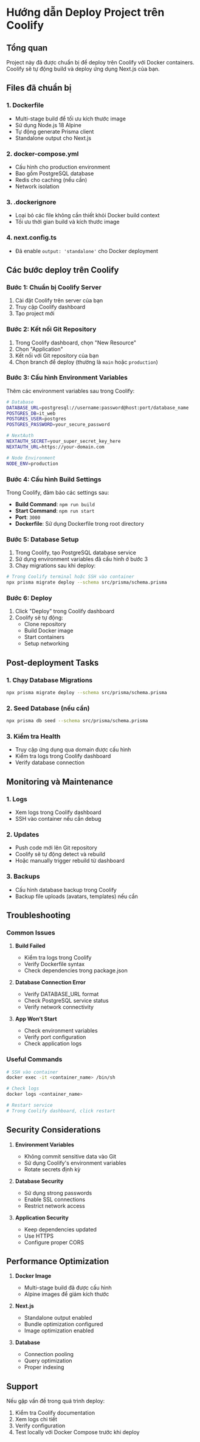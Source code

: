 # Hướng dẫn Deploy Project trên Coolify

## Tổng quan
Project này đã được chuẩn bị để deploy trên Coolify với Docker containers. Coolify sẽ tự động build và deploy ứng dụng Next.js của bạn.

## Files đã chuẩn bị

### 1. Dockerfile
- Multi-stage build để tối ưu kích thước image
- Sử dụng Node.js 18 Alpine
- Tự động generate Prisma client
- Standalone output cho Next.js

### 2. docker-compose.yml
- Cấu hình cho production environment
- Bao gồm PostgreSQL database
- Redis cho caching (nếu cần)
- Network isolation

### 3. .dockerignore
- Loại bỏ các file không cần thiết khỏi Docker build context
- Tối ưu thời gian build và kích thước image

### 4. next.config.ts
- Đã enable `output: 'standalone'` cho Docker deployment

## Các bước deploy trên Coolify

### Bước 1: Chuẩn bị Coolify Server
1. Cài đặt Coolify trên server của bạn
2. Truy cập Coolify dashboard
3. Tạo project mới

### Bước 2: Kết nối Git Repository
1. Trong Coolify dashboard, chọn "New Resource"
2. Chọn "Application"
3. Kết nối với Git repository của bạn
4. Chọn branch để deploy (thường là `main` hoặc `production`)

### Bước 3: Cấu hình Environment Variables
Thêm các environment variables sau trong Coolify:

```bash
# Database
DATABASE_URL=postgresql://username:password@host:port/database_name
POSTGRES_DB=it_web
POSTGRES_USER=postgres
POSTGRES_PASSWORD=your_secure_password

# NextAuth
NEXTAUTH_SECRET=your_super_secret_key_here
NEXTAUTH_URL=https://your-domain.com

# Node Environment
NODE_ENV=production
```

### Bước 4: Cấu hình Build Settings
Trong Coolify, đảm bảo các settings sau:

- **Build Command**: `npm run build`
- **Start Command**: `npm run start`
- **Port**: `3000`
- **Dockerfile**: Sử dụng Dockerfile trong root directory

### Bước 5: Database Setup
1. Trong Coolify, tạo PostgreSQL database service
2. Sử dụng environment variables đã cấu hình ở bước 3
3. Chạy migrations sau khi deploy:

```bash
# Trong Coolify terminal hoặc SSH vào container
npx prisma migrate deploy --schema src/prisma/schema.prisma
```

### Bước 6: Deploy
1. Click "Deploy" trong Coolify dashboard
2. Coolify sẽ tự động:
   - Clone repository
   - Build Docker image
   - Start containers
   - Setup networking

## Post-deployment Tasks

### 1. Chạy Database Migrations
```bash
npx prisma migrate deploy --schema src/prisma/schema.prisma
```

### 2. Seed Database (nếu cần)
```bash
npx prisma db seed --schema src/prisma/schema.prisma
```

### 3. Kiểm tra Health
- Truy cập ứng dụng qua domain được cấu hình
- Kiểm tra logs trong Coolify dashboard
- Verify database connection

## Monitoring và Maintenance

### 1. Logs
- Xem logs trong Coolify dashboard
- SSH vào container nếu cần debug

### 2. Updates
- Push code mới lên Git repository
- Coolify sẽ tự động detect và rebuild
- Hoặc manually trigger rebuild từ dashboard

### 3. Backups
- Cấu hình database backup trong Coolify
- Backup file uploads (avatars, templates) nếu cần

## Troubleshooting

### Common Issues

1. **Build Failed**
   - Kiểm tra logs trong Coolify
   - Verify Dockerfile syntax
   - Check dependencies trong package.json

2. **Database Connection Error**
   - Verify DATABASE_URL format
   - Check PostgreSQL service status
   - Verify network connectivity

3. **App Won't Start**
   - Check environment variables
   - Verify port configuration
   - Check application logs

### Useful Commands

```bash
# SSH vào container
docker exec -it <container_name> /bin/sh

# Check logs
docker logs <container_name>

# Restart service
# Trong Coolify dashboard, click restart
```

## Security Considerations

1. **Environment Variables**
   - Không commit sensitive data vào Git
   - Sử dụng Coolify's environment variables
   - Rotate secrets định kỳ

2. **Database Security**
   - Sử dụng strong passwords
   - Enable SSL connections
   - Restrict network access

3. **Application Security**
   - Keep dependencies updated
   - Use HTTPS
   - Configure proper CORS

## Performance Optimization

1. **Docker Image**
   - Multi-stage build đã được cấu hình
   - Alpine images để giảm kích thước

2. **Next.js**
   - Standalone output enabled
   - Bundle optimization configured
   - Image optimization enabled

3. **Database**
   - Connection pooling
   - Query optimization
   - Proper indexing

## Support

Nếu gặp vấn đề trong quá trình deploy:
1. Kiểm tra Coolify documentation
2. Xem logs chi tiết
3. Verify configuration
4. Test locally với Docker Compose trước khi deploy
